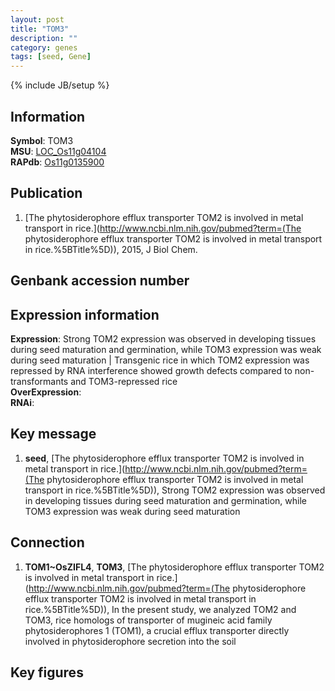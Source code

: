 ```yaml
---
layout: post
title: "TOM3"
description: ""
category: genes
tags: [seed, Gene]
---
```

{% include JB/setup %}

## Information
__Symbol__: TOM3  
__MSU__: [LOC_Os11g04104](http://rice.plantbiology.msu.edu/cgi-bin/ORF_infopage.cgi?orf=LOC_Os11g04104)  
__RAPdb__: [Os11g0135900](http://rapdb.dna.affrc.go.jp/viewer/gbrowse_details/irgsp1?name=Os11g0135900)  

## Publication
1. [The phytosiderophore efflux transporter TOM2 is involved in metal transport in rice.](http://www.ncbi.nlm.nih.gov/pubmed?term=(The phytosiderophore efflux transporter TOM2 is involved in metal transport in rice.%5BTitle%5D)), 2015, J Biol Chem.

## Genbank accession number

## Expression information
__Expression__: Strong TOM2 expression was observed in developing tissues during seed maturation and germination, while TOM3 expression was weak during seed maturation |  Transgenic rice in which TOM2 expression was repressed by RNA interference showed growth defects compared to non-transformants and TOM3-repressed rice  
__OverExpression__:  
__RNAi__:  

## Key message
1. __seed__, [The phytosiderophore efflux transporter TOM2 is involved in metal transport in rice.](http://www.ncbi.nlm.nih.gov/pubmed?term=(The phytosiderophore efflux transporter TOM2 is involved in metal transport in rice.%5BTitle%5D)),  Strong TOM2 expression was observed in developing tissues during seed maturation and germination, while TOM3 expression was weak during seed maturation

## Connection
1. __TOM1~OsZIFL4__, __TOM3__, [The phytosiderophore efflux transporter TOM2 is involved in metal transport in rice.](http://www.ncbi.nlm.nih.gov/pubmed?term=(The phytosiderophore efflux transporter TOM2 is involved in metal transport in rice.%5BTitle%5D)),  In the present study, we analyzed TOM2 and TOM3, rice homologs of transporter of mugineic acid family phytosiderophores 1 (TOM1), a crucial efflux transporter directly involved in phytosiderophore secretion into the soil

## Key figures


